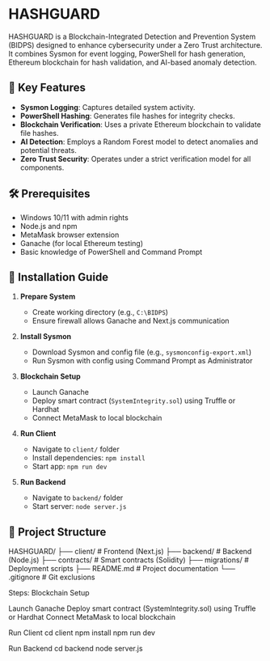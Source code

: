 # HASHGUARD

HASHGUARD is a Blockchain-Integrated Detection and Prevention System (BIDPS) designed to enhance cybersecurity under a Zero Trust architecture. It combines Sysmon for event logging, PowerShell for hash generation, Ethereum blockchain for hash validation, and AI-based anomaly detection.

## 🔐 Key Features

- **Sysmon Logging**: Captures detailed system activity.
- **PowerShell Hashing**: Generates file hashes for integrity checks.
- **Blockchain Verification**: Uses a private Ethereum blockchain to validate file hashes.
- **AI Detection**: Employs a Random Forest model to detect anomalies and potential threats.
- **Zero Trust Security**: Operates under a strict verification model for all components.

## 🛠️ Prerequisites

- Windows 10/11 with admin rights
- Node.js and npm
- MetaMask browser extension
- Ganache (for local Ethereum testing)
- Basic knowledge of PowerShell and Command Prompt

## 🚀 Installation Guide

1. **Prepare System**
   - Create working directory (e.g., `C:\BIDPS`)
   - Ensure firewall allows Ganache and Next.js communication

2. **Install Sysmon**
   - Download Sysmon and config file (e.g., `sysmonconfig-export.xml`)
   - Run Sysmon with config using Command Prompt as Administrator

3. **Blockchain Setup**
   - Launch Ganache
   - Deploy smart contract (`SystemIntegrity.sol`) using Truffle or Hardhat
   - Connect MetaMask to local blockchain

4. **Run Client**
   - Navigate to `client/` folder
   - Install dependencies: `npm install`
   - Start app: `npm run dev`

5. **Run Backend**
   - Navigate to `backend/` folder
   - Start server: `node server.js`

## 📂 Project Structure

HASHGUARD/
├── client/         # Frontend (Next.js)
├── backend/        # Backend (Node.js)
├── contracts/      # Smart contracts (Solidity)
├── migrations/     # Deployment scripts
├── README.md       # Project documentation
└── .gitignore      # Git exclusions


Steps:
Blockchain Setup

Launch Ganache
Deploy smart contract (SystemIntegrity.sol) using Truffle or Hardhat
Connect MetaMask to local blockchain

Run Client
cd client
npm install
npm run dev

Run Backend
cd backend
node server.js
